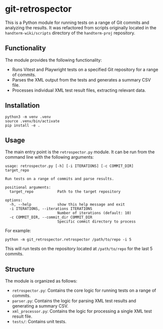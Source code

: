 # git-retrospector

This is a Python module for running tests on a range of Git commits and analyzing the results. It was refactored from scripts originally located in the `handterm-wiki/scripts` directory of the `handterm-proj` repository.

## Functionality

The module provides the following functionality:

*   Runs Vitest and Playwright tests on a specified Git repository for a range of commits.
*   Parses the XML output from the tests and generates a summary CSV file.
*   Processes individual XML test result files, extracting relevant data.

## Installation
```
python3 -m venv .venv
source .venv/bin/activate
pip install -e .
```

## Usage

The main entry point is the `retrospector.py` module. It can be run from the command line with the following arguments:

```
usage: retrospector.py [-h] [-i ITERATIONS] [-c COMMIT_DIR] target_repo

Run tests on a range of commits and parse results.

positional arguments:
  target_repo           Path to the target repository

options:
  -h, --help            show this help message and exit
  -i ITERATIONS, --iterations ITERATIONS
                        Number of iterations (default: 10)
  -c COMMIT_DIR, --commit_dir COMMIT_DIR
                        Specific commit directory to process
```

For example:

```
python -m git_retrospector.retrospector /path/to/repo -i 5
```

This will run tests on the repository located at `/path/to/repo` for the last 5 commits.

## Structure

The module is organized as follows:

*   `retrospector.py`: Contains the core logic for running tests on a range of commits.
*   `parser.py`: Contains the logic for parsing XML test results and generating a summary CSV.
*   `xml_processor.py`: Contains the logic for processing a single XML test result file.
*   `tests/`: Contains unit tests.